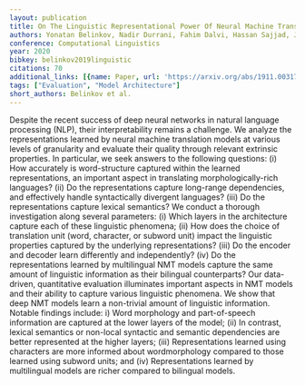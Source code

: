 ```yaml
---
layout: publication
title: On The Linguistic Representational Power Of Neural Machine Translation Models
authors: Yonatan Belinkov, Nadir Durrani, Fahim Dalvi, Hassan Sajjad, James Glass
conference: Computational Linguistics
year: 2020
bibkey: belinkov2019linguistic
citations: 70
additional_links: [{name: Paper, url: 'https://arxiv.org/abs/1911.00317'}]
tags: ["Evaluation", "Model Architecture"]
short_authors: Belinkov et al.
---
```

Despite the recent success of deep neural networks in natural language
processing (NLP), their interpretability remains a challenge. We analyze the
representations learned by neural machine translation models at various levels
of granularity and evaluate their quality through relevant extrinsic
properties. In particular, we seek answers to the following questions: (i) How
accurately is word-structure captured within the learned representations, an
important aspect in translating morphologically-rich languages? (ii) Do the
representations capture long-range dependencies, and effectively handle
syntactically divergent languages? (iii) Do the representations capture lexical
semantics? We conduct a thorough investigation along several parameters: (i)
Which layers in the architecture capture each of these linguistic phenomena;
(ii) How does the choice of translation unit (word, character, or subword unit)
impact the linguistic properties captured by the underlying representations?
(iii) Do the encoder and decoder learn differently and independently? (iv) Do
the representations learned by multilingual NMT models capture the same amount
of linguistic information as their bilingual counterparts? Our data-driven,
quantitative evaluation illuminates important aspects in NMT models and their
ability to capture various linguistic phenomena. We show that deep NMT models
learn a non-trivial amount of linguistic information. Notable findings include:
i) Word morphology and part-of-speech information are captured at the lower
layers of the model; (ii) In contrast, lexical semantics or non-local syntactic
and semantic dependencies are better represented at the higher layers; (iii)
Representations learned using characters are more informed about wordmorphology
compared to those learned using subword units; and (iv) Representations learned
by multilingual models are richer compared to bilingual models.